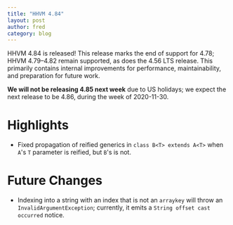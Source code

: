 ```yaml
---
title: "HHVM 4.84"
layout: post
author: fred
category: blog
---
```


HHVM 4.84 is released! This release marks the end of support for 4.78;
HHVM 4.79&ndash;4.82 remain supported, as does the 4.56 LTS release. This
primarily contains internal improvements for performance, maintainability, and
preparation for future work.

**We will not be releasing 4.85 next week** due to US holidays; we
expect the next release to be 4.86, during the week of 2020-11-30.

# Highlights

- Fixed propagation of reified generics in `class B<T> extends A<T>` when `A`'s
  `T` parameter is reified, but `B`'s is not.

# Future Changes

- Indexing into a string with an index that is not an `arraykey` will throw an
  `InvalidArgumentException`; currently, it emits a
  `String offset cast occurred` notice.
